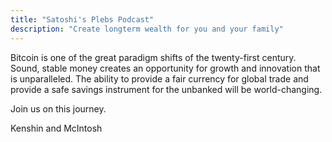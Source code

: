 ```yaml
---
title: "Satoshi's Plebs Podcast"
description: "Create longterm wealth for you and your family"
---
```


Bitcoin is one of the great paradigm shifts of the twenty-first century. Sound, stable money creates an opportunity for growth and innovation that is unparalleled. The ability to provide a fair currency for global trade and provide a safe savings instrument for the unbanked will be world-changing.

Join us on this journey.

Kenshin and McIntosh
